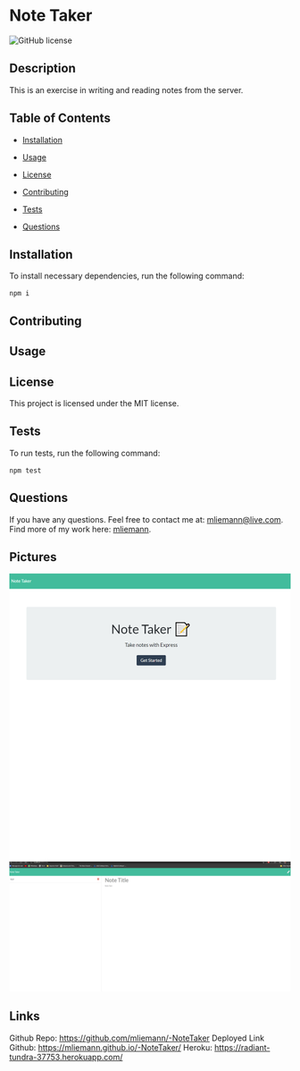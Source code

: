 # Note Taker
![GitHub license](https://img.shields.io/badge/license-MIT-blue.svg)

## Description

This is an exercise in writing and reading notes from the server. 

## Table of Contents 

* [Installation](#installation)

* [Usage](#usage)

* [License](#license)

* [Contributing](#contributing)

* [Tests](#tests)

* [Questions](#questions)

## Installation

To install necessary dependencies, run the following command:

```
npm i
```
## Contributing



## Usage



## License

This project is licensed under the MIT license.
  

## Tests

To run tests, run the following command:

```
npm test
```

## Questions

If you have any questions. Feel free to contact me at: mliemann@live.com. Find more of my work here:  [mliemann](https://github.com/mliemann/).

## Pictures
![Index.JS](./Assets/indexjs.png)
![TEST](./Assets/TESTJS.png)

## Links
Github Repo: https://github.com/mliemann/-NoteTaker
Deployed Link Github: https://mliemann.github.io/-NoteTaker/
Heroku: https://radiant-tundra-37753.herokuapp.com/
